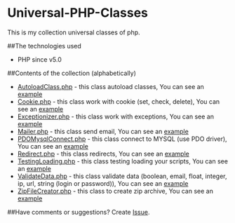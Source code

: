 # Universal-PHP-Classes
This is my collection universal classes of php.

##The technologies used
* PHP since v5.0

##Contents of the collection (alphabetically)
* [AutoloadClass.php](https://github.com/Nytla/Universal-PHP-Classes/blob/master/classes/AutoloadClass.php) - this class autoload classes, You can see an [example](https://github.com/Nytla/Universal-PHP-Classes/blob/master/examples/AutoloadClass_example.php)
* [Cookie.php](https://github.com/Nytla/Universal-PHP-Classes/blob/master/classes/Cookie.php) - this class work with cookie (set, check, delete), You can see an [example](https://github.com/Nytla/Universal-PHP-Classes/blob/master/examples/Cookie_example.php)
* [Exceptionizer.php](https://github.com/Nytla/Universal-PHP-Classes/blob/master/classes/Exceptionizer.php) - this class work with exceptions, You can see an [example](https://github.com/Nytla/Universal-PHP-Classes/blob/master/examples/Exceptionizer_example.php)
* [Mailer.php](https://github.com/Nytla/Universal-PHP-Classes/blob/master/classes/Mailer.php) - this class send email, You can see an [example](https://github.com/Nytla/Universal-PHP-Classes/blob/master/examples/Mailer_example.php)
* [PDOMysqlConnect.php](https://github.com/Nytla/Universal-PHP-Classes/blob/master/classes/PDOMysqlConnect.php) - this class connect to MYSQL (use PDO driver), You can see an [example](https://github.com/Nytla/Universal-PHP-Classes/blob/master/examples/PDOMysqlConnect_example.php)
* [Redirect.php](https://github.com/Nytla/Universal-PHP-Classes/blob/master/classes/Redirect.php) - this class redirects, You can see an [example](https://github.com/Nytla/Universal-PHP-Classes/blob/master/examples/Redirect_example.php)
* [TestingLoading.php](https://github.com/Nytla/Universal-PHP-Classes/blob/master/classes/TestingLoading.php) - this class testing loading your scripts, You can see an [example](https://github.com/Nytla/Universal-PHP-Classes/blob/master/examples/TestingLoading_example.php)
* [ValidateData.php](https://github.com/Nytla/Universal-PHP-Classes/blob/master/classes/ValidateData.php) - this class validate data (boolean, email, float, integer, ip, url, string (login or password)), You can see an [example](https://github.com/Nytla/Universal-PHP-Classes/blob/master/examples/ValidateData_example.php)
* [ZipFileCreator.php](https://github.com/Nytla/Universal-PHP-Classes/blob/master/classes/ZipFileCreator.php) - this class to create zip archive, You can see an [example](https://github.com/Nytla/Universal-PHP-Classes/blob/master/examples/ZipFileCreator_example.php)

##Have comments or suggestions?
Create [Issue](https://github.com/Nytla/Universal-PHP-Classes/issues).